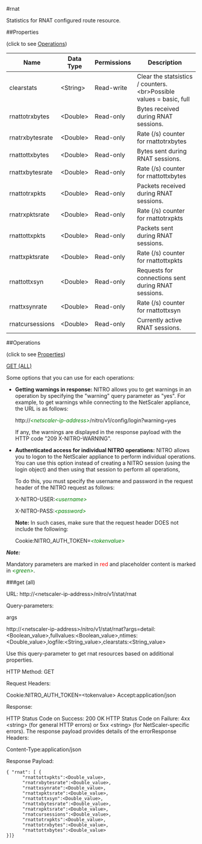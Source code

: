 #rnat

Statistics for RNAT configured route resource.


##Properties 
<span>(click to see [Operations](#operations))</span>


<table><thead><tr><th>Name</th><th> Data Type</th><th> Permissions</th><th>Description</th></tr></thead><tbody><tr><td>clearstats</td><td>&lt;String></td><td>Read-write</td><td>Clear the statsistics / counters.&lt;br>Possible values = basic, full</td><tr><tr><td>rnattotrxbytes</td><td>&lt;Double></td><td>Read-only</td><td>Bytes received during RNAT sessions.</td><tr><tr><td>rnatrxbytesrate</td><td>&lt;Double></td><td>Read-only</td><td>Rate (/s) counter for rnattotrxbytes</td><tr><tr><td>rnattottxbytes</td><td>&lt;Double></td><td>Read-only</td><td>Bytes sent during RNAT sessions.</td><tr><tr><td>rnattxbytesrate</td><td>&lt;Double></td><td>Read-only</td><td>Rate (/s) counter for rnattottxbytes</td><tr><tr><td>rnattotrxpkts</td><td>&lt;Double></td><td>Read-only</td><td>Packets received during RNAT sessions.</td><tr><tr><td>rnatrxpktsrate</td><td>&lt;Double></td><td>Read-only</td><td>Rate (/s) counter for rnattotrxpkts</td><tr><tr><td>rnattottxpkts</td><td>&lt;Double></td><td>Read-only</td><td>Packets sent during RNAT sessions.</td><tr><tr><td>rnattxpktsrate</td><td>&lt;Double></td><td>Read-only</td><td>Rate (/s) counter for rnattottxpkts</td><tr><tr><td>rnattottxsyn</td><td>&lt;Double></td><td>Read-only</td><td>Requests for connections sent during RNAT sessions.</td><tr><tr><td>rnattxsynrate</td><td>&lt;Double></td><td>Read-only</td><td>Rate (/s) counter for rnattottxsyn</td><tr><tr><td>rnatcursessions</td><td>&lt;Double></td><td>Read-only</td><td>Currently active RNAT sessions.</td><tr></tbody></table>
##Operations 
<span>(click to see [Properties](#properties))</span>


[GET (ALL)](#get-(all))


Some options that you can use for each operations:
<ul><li><p><b>Getting warnings in response:</b> NITRO allows you to get warnings in an operation by specifying the "warning" query parameter as "yes". For example, to get warnings while connecting to the NetScaler appliance, the URL is as follows:</p><p>http://<span style="color:green;font-style:italic;">&lt;netscaler-ip-address&gt;</span>/nitro/v1/config/login?warning=yes</p><p>If any, the warnings are displayed in the response payload with the HTTP code "209 X-NITRO-WARNING".</p></li><li><p><b>Authenticated access for individual NITRO operations:</b> NITRO allows you to logon to the NetScaler appliance to perform individual operations. You can use this option instead of creating a NITRO session (using the login object) and then using that session to perform all operations,</p><p>To do this, you must specify the username and password in the request header of the NITRO request as follows:</p><p>X-NITRO-USER:<span style="color:green;font-style:italic;">&lt;username&gt;</span></p><p>X-NITRO-PASS:<span style="color:green;font-style:italic;">&lt;password&gt;</span></p><p><b>Note:</b> In such cases, make sure that the request header DOES not include the following:</p><p>Cookie:NITRO_AUTH_TOKEN=<span style="color:green;font-style:italic;">&lt;tokenvalue&gt;</span></p></li></ul>



***Note:*** 
Mandatory parameters are marked in <span style="color:#FF0000;">red</span> and placeholder content is marked in <span style="color:green;font-style:italic">&lt;green&gt;</span>.

###get (all)



URL: http://&lt;netscaler-ip-address&gt;/nitro/v1/stat/rnat
Query-parameters:
args
http://&lt;netscaler-ip-address&gt;/nitro/v1/stat/rnat?args=detail:&lt;Boolean_value&gt;,fullvalues:&lt;Boolean_value&gt;,ntimes:&lt;Double_value&gt;,logfile:&lt;String_value&gt;,clearstats:&lt;String_value&gt;
Use this query-parameter to get rnat resources based on additional properties.



HTTP Method: GET
Request Headers:

Cookie:NITRO_AUTH_TOKEN=&lt;tokenvalue&gt;Accept:application/json

Response:
HTTP Status Code on Success: 200 OKHTTP Status Code on Failure: 4xx &lt;string&gt; (for general HTTP errors) or 5xx &lt;string&gt; (for NetScaler-specific errors). The response payload provides details of the errorResponse Headers:

Content-Type:application/json

Response Payload: ```{ "rnat": [ {      "rnattottxpkts":<Double_value>,      "rnatrxbytesrate":<Double_value>,      "rnattxsynrate":<Double_value>,      "rnattxpktsrate":<Double_value>,      "rnattottxsyn":<Double_value>,      "rnattxbytesrate":<Double_value>,      "rnatrxpktsrate":<Double_value>,      "rnatcursessions":<Double_value>,      "rnattotrxpkts":<Double_value>,      "rnattotrxbytes":<Double_value>,      "rnattottxbytes":<Double_value>}]}```



